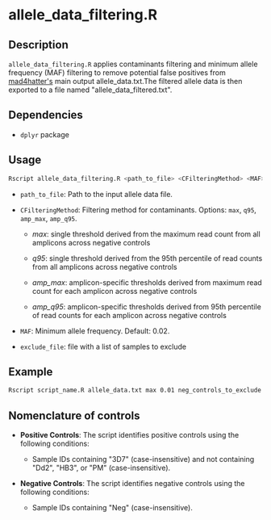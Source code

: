 # allele_data_filtering.R

## Description

`allele_data_filtering.R` applies contaminants filtering and minimum allele frequency (MAF) filtering to remove potential false positives from [mad4hatter's](https://github.com/EPPIcenter/mad4hatter) main output allele_data.txt.The filtered allele data is then exported to a file named "allele_data_filtered.txt".

## Dependencies

- `dplyr` package

## Usage

```bash
Rscript allele_data_filtering.R <path_to_file> <CFilteringMethod> <MAF> <exclude_file>
```

- `path_to_file`: Path to the input allele data file.
- `CFilteringMethod`: Filtering method for contaminants. Options: `max`, `q95`, `amp_max`, `amp_q95`.

  - *max*: single threshold derived from the maximum read count from all amplicons across negative controls

  - *q95*: single threshold derived from the 95th percentile of read counts from all amplicons across negative controls

  - *amp_max*: amplicon-specific thresholds derived from maximum read count for each amplicon across negative controls

  - *amp_q95*:  amplicon-specific thresholds derived from 95th percentile of read counts for each amplicon across negative controls
  
- `MAF`: Minimum allele frequency. Default: 0.02.

- `exclude_file`: file with a list of samples to exclude

## Example

```bash
Rscript script_name.R allele_data.txt max 0.01 neg_controls_to_exclude.txt
```

## Nomenclature of controls

- **Positive Controls**: The script identifies positive controls using the following conditions:
  - Sample IDs containing "3D7" (case-insensitive) and not containing "Dd2", "HB3", or "PM" (case-insensitive).

- **Negative Controls**: The script identifies negative controls using the following conditions:
  - Sample IDs containing "Neg" (case-insensitive).
